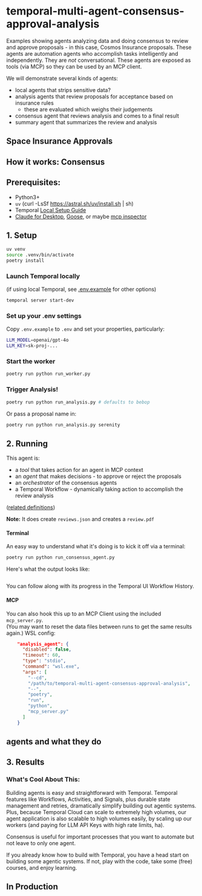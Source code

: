 # temporal-multi-agent-consensus-approval-analysis
Examples showing agents analyzing data and doing consensus to review and approve proposals - in this case, Cosmos Insurance proposals.
These agents are automation agents who accomplish tasks intelligently and independently. 
They are _not_ conversational. These agents are exposed as tools (via MCP) so they can be used 
by an MCP client.

We will demonstrate several kinds of agents:
- local agents that strips sensitive data?
- analysis agents that review proposals for acceptance based on insurance rules
  - these are evaluated which weighs their judgements
- consensus agent that reviews analysis and comes to a final result
- summary agent that summarizes the review and analysis

## Space Insurance Approvals


## How it works: Consensus


## Prerequisites:
- Python3+
- `uv` (curl -LsSf https://astral.sh/uv/install.sh | sh)
- Temporal [Local Setup Guide](https://learn.temporal.io/getting_started/?_gl=1*1bxho70*_gcl_au*MjE1OTM5MzU5LjE3NDUyNjc4Nzk.*_ga*MjY3ODg1NzM5LjE2ODc0NTcxOTA.*_ga_R90Q9SJD3D*czE3NDc0MDg0NTIkbzk0NyRnMCR0MTc0NzQwODQ1MiRqMCRsMCRoMA..)
- [Claude for Desktop](https://claude.ai/download), [Goose](https://github.com/block/goose), or maybe [mcp inspector](https://github.com/modelcontextprotocol/inspector)


## 1. Setup
```bash
uv venv
source .venv/bin/activate
poetry install
```

### Launch Temporal locally 
(if using local Temporal, see [.env.example](./.env.example) for other options)
```bash
temporal server start-dev
```

### Set up your .env settings
Copy `.env.example` to `.env` and set your properties, particularly:
```bash
LLM_MODEL=openai/gpt-4o
LLM_KEY=sk-proj-...
```
### Start the worker
```bash
poetry run python run_worker.py
```

### Trigger Analysis!
```bash
poetry run python run_analysis.py # defaults to bebop
```

Or pass a proposal name in:
```bash
poetry run python run_analysis.py serenity
```


## 2. Running

This agent is:
- a *tool* that takes action for an agent in MCP context
- an *agent* that makes decisions - to approve or reject the proposals
- an *orchestrator* of the consensus agents
- a Temporal Workflow - dynamically taking action to accomplish the review analysis

([related definitions](https://temporal.io/blog/building-an-agentic-system-thats-actually-production-ready#agentic-systems-definitions))

**Note:** It does create `reviews.json` and creates a `review.pdf` 

#### Terminal
An easy way to understand what it's doing is to kick it off via a terminal:
```bash
poetry run python run_consensus_agent.py 
```

Here's what the output looks like:
```none

```

You can follow along with its progress in the Temporal UI Workflow History.

#### MCP
You can also hook this up to an MCP Client using the included `mcp_server.py`. <br />
(You may want to reset the data files between runs to get the same results again.)
WSL config:
```JSON
    "analysis_agent": {
      "disabled": false,
      "timeout": 60,
      "type": "stdio",
      "command": "wsl.exe",
      "args": [
        "--cd",
        "/path/to/temporal-multi-agent-consensus-approval-analysis",
        "--",
        "poetry",
        "run",
        "python",
        "mcp_server.py"
      ]
    }
```

## agents and what they do

## 3. Results


### What's Cool About This:
Building agents is easy and straightforward with Temporal. Temporal features like Workflows, Activities, and Signals, plus durable state management and retries, dramatically simplify building out agentic systems. Plus, because Temporal Cloud can scale to extremely high volumes, our agent application is also scalable to high volumes easily, by scaling up our workers (and paying for LLM API Keys with high rate limits, ha).

Consensus is useful for important processes that you want to automate but not leave to only one agent.


If you already know how to build with Temporal, you have a head start on building some agentic systems. If not, play with the code, take some (free) courses, and enjoy learning.

## In Production